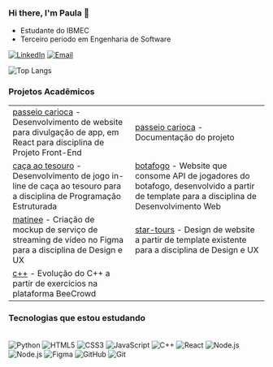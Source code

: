 ### Hi there, I'm Paula 👋  
- Estudante do IBMEC
- Terceiro periodo em Engenharia de Software  

[![LinkedIn](https://img.shields.io/badge/LinkedIn-0077B5?style=for-the-badge&logo=linkedin&logoColor=white)](https://www.linkedin.com/in/paula-luiza-oliveira/)
[![Email](https://img.shields.io/badge/Gmail-D14836?style=for-the-badge&logo=gmail&logoColor=white)](mailto:paulalro8@gmail.com)

![Top Langs](https://github-readme-stats.vercel.app/api/top-langs/?username=paula-luiza&layout=compact)  

### Projetos Acadêmicos

<table align="center">
        <tr>
            <td><a href="https://github.com/JoGabTasca/react-base-project">passeio carioca</a> - Desenvolvimento de website para divulgação de app, em React para disciplina de Projeto Front-End</td>
            <td><a href="https://github.com/paula-luiza/Documentacao-PasseioCarioca">passeio carioca</a> - Documentação do projeto</td>
        </tr>
        <tr>
            <td><a href="https://github.com/amandfernandes/AP2">caça ao tesouro</a> - Desenvolvimento de jogo in-line de caça ao tesouro para a disciplina de Programação Estruturada</td>
            <td><a href="https://github.com/paula-luiza/ap2-desweb">botafogo</a> - Website que consome API de jogadores do botafogo, desenvolvido a partir de template para a disciplina de Desenvolvimento Web</td>
        </tr>
        <tr>
            <td><a href="https://www.figma.com/proto/A8WM9gvjoZLU8SEy3H1Wc7/matinee---paula-oliveira?node-id=1-2&node-type=CANVAS&t=PNtJocLbacCdWWxw-1&scaling=min-zoom&content-scaling=fixed&page-id=0%3A1&starting-point-node-id=1%3A2">matinee</a> - Criação de mockup de serviço de streaming de vídeo no Figma para a disciplina de Design e UX</td>
            <td><a href="https://github.com/paula-luiza/star-tours">star-tours</a> - Design de website a partir de template existente para a disciplina de Design e UX</td>
        </tr>
        <tr>
            <td><a href="https://github.com/paula-luiza/cpp">c++</a> - Evolução do C++ a partir de exercícios na plataforma BeeCrowd</td>
        </tr>
    </table>

### Tecnologias que estou estudando  
<div style="display: inline_block"><br/>
  <img align="center" alt="Python" src="https://img.shields.io/badge/Python-3776AB?style=for-the-badge&logo=python&logoColor=white" />
  <img align="center" alt="HTML5" src="https://img.shields.io/badge/HTML5-E34F26?style=for-the-badge&logo=html5&logoColor=white" />
  <img align="center" alt="CSS3" src="https://img.shields.io/badge/CSS3-1572B6?style=for-the-badge&logo=css3&logoColor=white" />
  <img align="center" alt="JavaScript" src="https://img.shields.io/badge/JavaScript-F7DF1E?style=for-the-badge&logo=javascript&logoColor=black" />
  <img align="center" alt="C++" src="https://img.shields.io/badge/C%2B%2B-00599C?style=for-the-badge&logo=c%2B%2B&logoColor=white" />
  <img align="center" alt="React" src="https://img.shields.io/badge/React-20232A?style=for-the-badge&logo=react&logoColor=61DAFB" />
  <img align="center" alt="Node.js" src="https://img.shields.io/badge/Node.js-43853D?style=for-the-badge&logo=node.js&logoColor=white" />
  <img align="center" alt="Node.js" src="https://img.shields.io/badge/MySQL-00000F?style=for-the-badge&logo=mysql&logoColor=white" />
  <img align="center" alt="Figma" src="https://img.shields.io/badge/Figma-F24E1E?style=for-the-badge&logo=figma&logoColor=white" />
  <img align="center" alt="GitHub" src="https://img.shields.io/badge/GitHub-100000?style=for-the-badge&logo=github&logoColor=white" />
  <img align="center" alt="Git" src="https://img.shields.io/badge/GIT-E44C30?style=for-the-badge&logo=git&logoColor=white" />
</div>  
